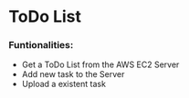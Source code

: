 # ToDo List

### Funtionalities:
- Get a ToDo List from the AWS EC2 Server
- Add new task to the Server
- Upload a existent task
